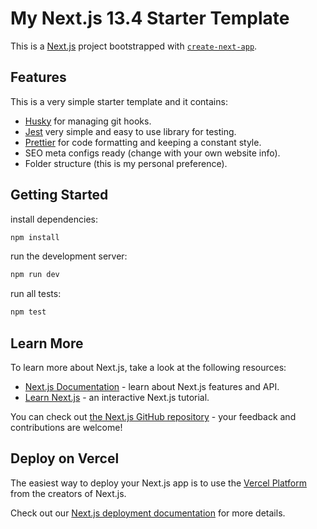 # My Next.js 13.4 Starter Template

This is a [Next.js](https://nextjs.org/) project bootstrapped with [`create-next-app`](https://github.com/vercel/next.js/tree/canary/packages/create-next-app).

## Features

This is a very simple starter template and it contains:

- [Husky](https://typicode.github.io/husky/#/) for managing git hooks.
- [Jest](https://jestjs.io/) very simple and easy to use library for testing.
- [Prettier](https://prettier.io/) for code formatting and keeping a constant style.
- SEO meta configs ready (change with your own website info).
- Folder structure (this is my personal preference).

## Getting Started

install dependencies:

```bash
npm install
```

run the development server:

```bash
npm run dev
```

run all tests:

```bash
npm test
```

## Learn More

To learn more about Next.js, take a look at the following resources:

- [Next.js Documentation](https://nextjs.org/docs) - learn about Next.js features and API.
- [Learn Next.js](https://nextjs.org/learn) - an interactive Next.js tutorial.

You can check out [the Next.js GitHub repository](https://github.com/vercel/next.js/) - your feedback and contributions are welcome!

## Deploy on Vercel

The easiest way to deploy your Next.js app is to use the [Vercel Platform](https://vercel.com/new?utm_medium=default-template&filter=next.js&utm_source=create-next-app&utm_campaign=create-next-app-readme) from the creators of Next.js.

Check out our [Next.js deployment documentation](https://nextjs.org/docs/deployment) for more details.
